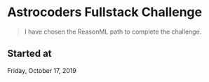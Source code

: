 # Astrocoders Fullstack Challenge

> I have chosen the ReasonML path to complete the challenge.

## Started at

Friday, October 17, 2019
